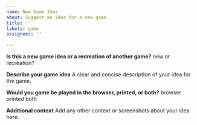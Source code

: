 ```yaml
---
name: New Game Idea
about: Suggest an idea for a new game
title: ''
labels: game
assignees: ''

---
```


**Is this a new game idea or a recreation of another game?**
new or recreation? 

**Describe your game idea**
A clear and concise description of your idea for the game.

**Would you game be played in the browser, printed, or both?**
browser printed both

**Additional context**
Add any other context or screenshots about your idea here.
